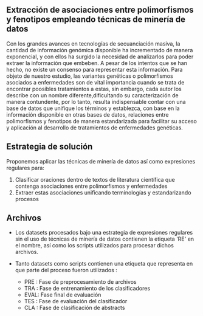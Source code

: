 ## Extracción de asociaciones entre polimorfismos y fenotipos empleando técnicas de minería de datos 

Con los grandes avances en tecnologías de secuanciación masiva, la cantidad de información genómica disponible ha incrementado de manera exponencial, y con ellos ha surgido la necesidad de analizarlos para poder extraer la información que embeben. A pesar de los intentos que se han hecho, no existe un consenso para representar esta información. Para objeto de nuestro estudio, las variantes genéticas o polimorfismos asociados a enfermedades son de vital importancia cuando se trata de encontrar poosibles tratamientos a estas, sin embargo, cada autor los describe con un nombre diferente,dificultando su caracterización de manera contundente, por lo tanto, resulta indispensable contar con una base de datos que unifique los términos y establezca, con base en la información disponible en otras bases de datos, relaciones entre polimorfismos y fenotipos de manera estandarizada para facilitar su acceso y aplicación al desarrollo de tratamientos de enfermedades genéticas.

## Estrategia de solución 

Proponemos aplicar las técnicas de minería de datos así como expresiones regulares para:
1) Clasificar oraciones dentro de textos de literatura científica que contenga asociaciones entre polimorfismos y enfermedades 
2) Extraer estas asociaciones unificando terminologías y estandarizando procesos 

## Archivos 

* Los datasets procesados bajo una estrategia de expresiones regulares sin el uso de técnicas de minería de datos contienen la etiqueta 'RE' en el nombre, así como los scripts utilizados para procesar dichos archivos. 

* Tanto datasets como scripts contienen una etiqueta que representa en que parte del proceso fueron utilizados :
   - PRE : Fase de preprocesamiento de archivos
   - TRA : Fase de entrenamiento de los clasificadores 
   - EVAL: Fase final de evaluación     
   - TES : Fase de evaluación del clasificador     
   - CLA : Fase de clasificación de abstracts    
